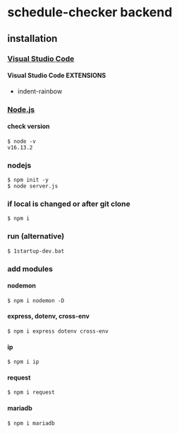 # schedule-checker backend

## installation

### [Visual Studio Code](https://code.visualstudio.com)

#### Visual Studio Code EXTENSIONS

- indent-rainbow

### [Node.js](https://nodejs.org/ko)

#### check version

```console
$ node -v
v16.13.2
```

### nodejs

```console
$ npm init -y
$ node server.js
```

### if local is changed or after git clone

```
$ npm i
```

### run (alternative)

```
$ 1startup-dev.bat
```

### add modules

#### nodemon

```console
$ npm i nodemon -D
```

#### express, dotenv, cross-env

```console
$ npm i express dotenv cross-env
```

#### ip

```console
$ npm i ip
```

#### request

```console
$ npm i request
```

#### mariadb

```console
$ npm i mariadb
```
